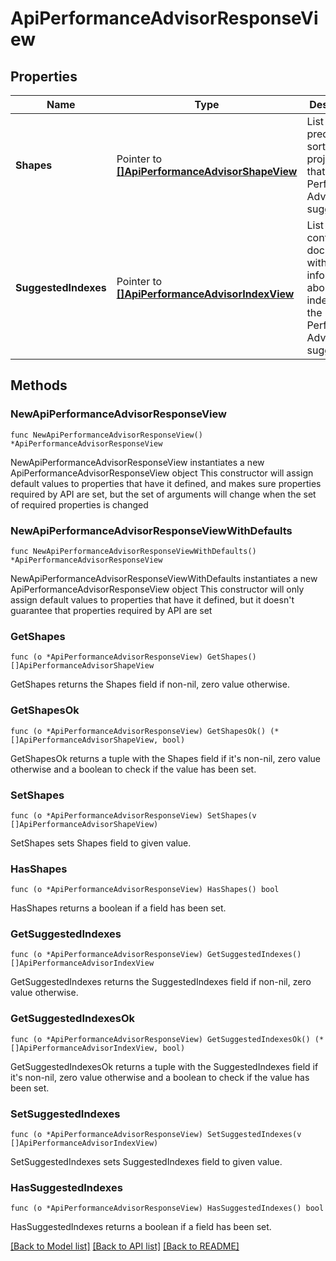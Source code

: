 # ApiPerformanceAdvisorResponseView

## Properties

Name | Type | Description | Notes
------------ | ------------- | ------------- | -------------
**Shapes** | Pointer to [**[]ApiPerformanceAdvisorShapeView**](ApiPerformanceAdvisorShapeView.md) | List of query predicates, sorts, and projections that the Performance Advisor suggests. | [optional] [readonly] 
**SuggestedIndexes** | Pointer to [**[]ApiPerformanceAdvisorIndexView**](ApiPerformanceAdvisorIndexView.md) | List that contains the documents with information about the indexes that the Performance Advisor suggests. | [optional] [readonly] 

## Methods

### NewApiPerformanceAdvisorResponseView

`func NewApiPerformanceAdvisorResponseView() *ApiPerformanceAdvisorResponseView`

NewApiPerformanceAdvisorResponseView instantiates a new ApiPerformanceAdvisorResponseView object
This constructor will assign default values to properties that have it defined,
and makes sure properties required by API are set, but the set of arguments
will change when the set of required properties is changed

### NewApiPerformanceAdvisorResponseViewWithDefaults

`func NewApiPerformanceAdvisorResponseViewWithDefaults() *ApiPerformanceAdvisorResponseView`

NewApiPerformanceAdvisorResponseViewWithDefaults instantiates a new ApiPerformanceAdvisorResponseView object
This constructor will only assign default values to properties that have it defined,
but it doesn't guarantee that properties required by API are set

### GetShapes

`func (o *ApiPerformanceAdvisorResponseView) GetShapes() []ApiPerformanceAdvisorShapeView`

GetShapes returns the Shapes field if non-nil, zero value otherwise.

### GetShapesOk

`func (o *ApiPerformanceAdvisorResponseView) GetShapesOk() (*[]ApiPerformanceAdvisorShapeView, bool)`

GetShapesOk returns a tuple with the Shapes field if it's non-nil, zero value otherwise
and a boolean to check if the value has been set.

### SetShapes

`func (o *ApiPerformanceAdvisorResponseView) SetShapes(v []ApiPerformanceAdvisorShapeView)`

SetShapes sets Shapes field to given value.

### HasShapes

`func (o *ApiPerformanceAdvisorResponseView) HasShapes() bool`

HasShapes returns a boolean if a field has been set.

### GetSuggestedIndexes

`func (o *ApiPerformanceAdvisorResponseView) GetSuggestedIndexes() []ApiPerformanceAdvisorIndexView`

GetSuggestedIndexes returns the SuggestedIndexes field if non-nil, zero value otherwise.

### GetSuggestedIndexesOk

`func (o *ApiPerformanceAdvisorResponseView) GetSuggestedIndexesOk() (*[]ApiPerformanceAdvisorIndexView, bool)`

GetSuggestedIndexesOk returns a tuple with the SuggestedIndexes field if it's non-nil, zero value otherwise
and a boolean to check if the value has been set.

### SetSuggestedIndexes

`func (o *ApiPerformanceAdvisorResponseView) SetSuggestedIndexes(v []ApiPerformanceAdvisorIndexView)`

SetSuggestedIndexes sets SuggestedIndexes field to given value.

### HasSuggestedIndexes

`func (o *ApiPerformanceAdvisorResponseView) HasSuggestedIndexes() bool`

HasSuggestedIndexes returns a boolean if a field has been set.


[[Back to Model list]](../README.md#documentation-for-models) [[Back to API list]](../README.md#documentation-for-api-endpoints) [[Back to README]](../README.md)


